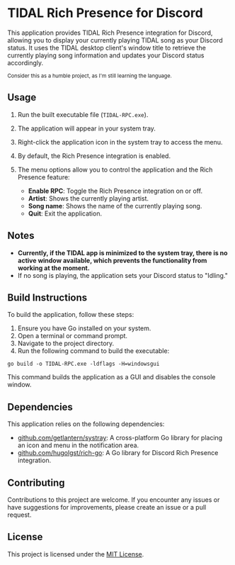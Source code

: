 # TIDAL Rich Presence for Discord

This application provides TIDAL Rich Presence integration for Discord, allowing you to display your currently playing TIDAL song as your Discord status. It uses the TIDAL desktop client's window title to retrieve the currently playing song information and updates your Discord status accordingly.

<small>Consider this as a humble project, as I'm still learning the language.</small>

## Usage

1. Run the built executable file (`TIDAL-RPC.exe`).
2. The application will appear in your system tray.
3. Right-click the application icon in the system tray to access the menu.
4. By default, the Rich Presence integration is enabled.
5. The menu options allow you to control the application and the Rich Presence feature:

   - **Enable RPC**: Toggle the Rich Presence integration on or off.
   - **Artist**: Shows the currently playing artist.
   - **Song name**: Shows the name of the currently playing song.
   - **Quit**: Exit the application.

## Notes

- **Currently, if the TIDAL app is minimized to the system tray, there is no active window available, which prevents the functionality from working at the moment.**
- If no song is playing, the application sets your Discord status to "Idling."

## Build Instructions

To build the application, follow these steps:

1. Ensure you have Go installed on your system.
2. Open a terminal or command prompt.
3. Navigate to the project directory.
4. Run the following command to build the executable:

```
go build -o TIDAL-RPC.exe -ldflags -H=windowsgui
```

This command builds the application as a GUI and disables the console window.

## Dependencies

This application relies on the following dependencies:

- [github.com/getlantern/systray](https://github.com/getlantern/systray): A cross-platform Go library for placing an icon and menu in the notification area.
- [github.com/hugolgst/rich-go](https://github.com/hugolgst/rich-go): A Go library for Discord Rich Presence integration.

## Contributing

Contributions to this project are welcome. If you encounter any issues or have suggestions for improvements, please create an issue or a pull request.

## License

This project is licensed under the [MIT License](LICENSE).
